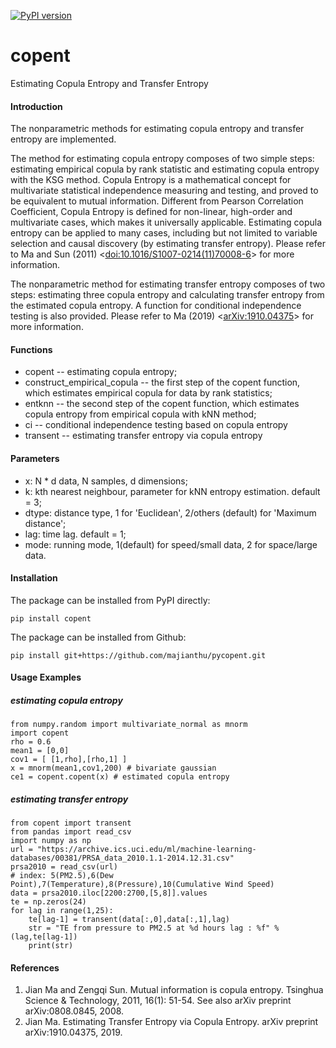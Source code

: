 [![PyPI version](https://badge.fury.io/py/copent.svg)](https://pypi.org/project/copent)
# copent
Estimating Copula Entropy and Transfer Entropy

#### Introduction
The nonparametric methods for estimating copula entropy and transfer entropy are implemented. 

The method for estimating copula entropy composes of two simple steps: estimating empirical copula by rank statistic and estimating copula entropy with the KSG method. Copula Entropy is a mathematical concept for multivariate statistical independence measuring and testing, and proved to be equivalent to mutual information. Different from Pearson Correlation Coefficient, Copula Entropy is defined for non-linear, high-order and multivariate cases, which makes it universally applicable. Estimating copula entropy can be applied to many cases, including but not limited to variable selection and causal discovery (by estimating transfer entropy). Please refer to Ma and Sun (2011) <[doi:10.1016/S1007-0214(11)70008-6](http://www.doi.org/10.1016/S1007-0214(11)70008-6)> for more information.

The nonparametric method for estimating transfer entropy composes of two steps: estimating three copula entropy and calculating transfer entropy from the estimated copula entropy. A function for conditional independence testing is also provided. Please refer to Ma (2019) <[arXiv:1910.04375](https://arxiv.org/abs/1910.04375)> for more information.

#### Functions
* copent -- estimating copula entropy;
* construct_empirical_copula -- the first step of the copent function, which estimates empirical copula for data by rank statistics;
* entknn -- the second step of the copent function, which estimates copula entropy from empirical copula with kNN method;
* ci -- conditional independence testing based on copula entropy 
* transent -- estimating transfer entropy via copula entropy

#### Parameters
* x: N * d data, N samples, d dimensions;
* k: kth nearest neighbour, parameter for kNN entropy estimation. default = 3;
* dtype: distance type, 1 for 'Euclidean', 2/others (default) for 'Maximum distance';
* lag: time lag. default = 1;
* mode: running mode, 1(default) for speed/small data, 2 for space/large data.

#### Installation
The package can be installed from PyPI directly:
```
pip install copent
```
The package can be installed from Github:
```
pip install git+https://github.com/majianthu/pycopent.git
```
#### Usage Examples
##### estimating copula entropy 
```
from numpy.random import multivariate_normal as mnorm
import copent
rho = 0.6
mean1 = [0,0]
cov1 = [ [1,rho],[rho,1] ]
x = mnorm(mean1,cov1,200) # bivariate gaussian 
ce1 = copent.copent(x) # estimated copula entropy
```

##### estimating transfer entropy 
```
from copent import transent
from pandas import read_csv
import numpy as np
url = "https://archive.ics.uci.edu/ml/machine-learning-databases/00381/PRSA_data_2010.1.1-2014.12.31.csv"
prsa2010 = read_csv(url)
# index: 5(PM2.5),6(Dew Point),7(Temperature),8(Pressure),10(Cumulative Wind Speed)
data = prsa2010.iloc[2200:2700,[5,8]].values
te = np.zeros(24)
for lag in range(1,25):
	te[lag-1] = transent(data[:,0],data[:,1],lag)
	str = "TE from pressure to PM2.5 at %d hours lag : %f" %(lag,te[lag-1])
	print(str)
```

#### References
1. Jian Ma and Zengqi Sun. Mutual information is copula entropy. Tsinghua Science & Technology, 2011, 16(1): 51-54. See also arXiv preprint arXiv:0808.0845, 2008.
2. Jian Ma. Estimating Transfer Entropy via Copula Entropy. arXiv preprint arXiv:1910.04375, 2019.
